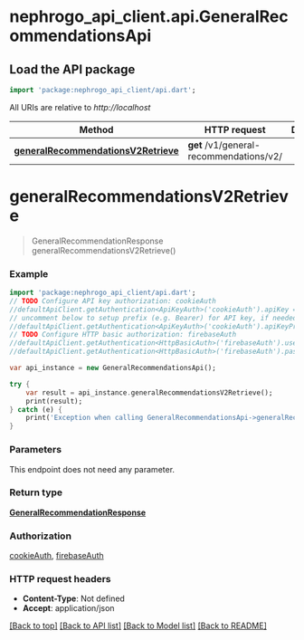 # nephrogo_api_client.api.GeneralRecommendationsApi

## Load the API package
```dart
import 'package:nephrogo_api_client/api.dart';
```

All URIs are relative to *http://localhost*

Method | HTTP request | Description
------------- | ------------- | -------------
[**generalRecommendationsV2Retrieve**](GeneralRecommendationsApi.md#generalRecommendationsV2Retrieve) | **get** /v1/general-recommendations/v2/ | 


# **generalRecommendationsV2Retrieve**
> GeneralRecommendationResponse generalRecommendationsV2Retrieve()



### Example 
```dart
import 'package:nephrogo_api_client/api.dart';
// TODO Configure API key authorization: cookieAuth
//defaultApiClient.getAuthentication<ApiKeyAuth>('cookieAuth').apiKey = 'YOUR_API_KEY';
// uncomment below to setup prefix (e.g. Bearer) for API key, if needed
//defaultApiClient.getAuthentication<ApiKeyAuth>('cookieAuth').apiKeyPrefix = 'Bearer';
// TODO Configure HTTP basic authorization: firebaseAuth
//defaultApiClient.getAuthentication<HttpBasicAuth>('firebaseAuth').username = 'YOUR_USERNAME'
//defaultApiClient.getAuthentication<HttpBasicAuth>('firebaseAuth').password = 'YOUR_PASSWORD';

var api_instance = new GeneralRecommendationsApi();

try { 
    var result = api_instance.generalRecommendationsV2Retrieve();
    print(result);
} catch (e) {
    print('Exception when calling GeneralRecommendationsApi->generalRecommendationsV2Retrieve: $e\n');
}
```

### Parameters
This endpoint does not need any parameter.

### Return type

[**GeneralRecommendationResponse**](GeneralRecommendationResponse.md)

### Authorization

[cookieAuth](../README.md#cookieAuth), [firebaseAuth](../README.md#firebaseAuth)

### HTTP request headers

 - **Content-Type**: Not defined
 - **Accept**: application/json

[[Back to top]](#) [[Back to API list]](../README.md#documentation-for-api-endpoints) [[Back to Model list]](../README.md#documentation-for-models) [[Back to README]](../README.md)

